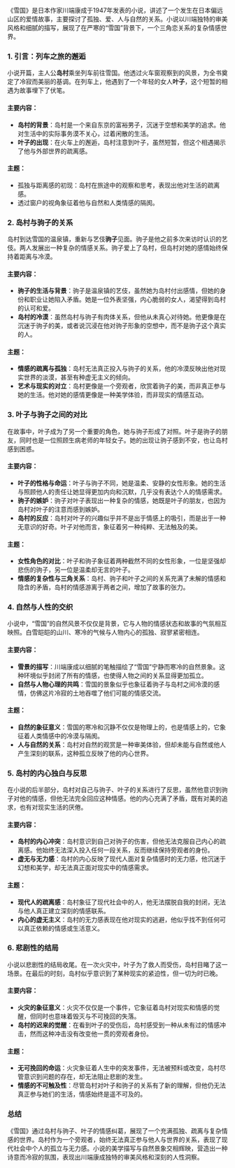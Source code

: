 《雪国》是日本作家川端康成于1947年发表的小说，讲述了一个发生在日本偏远山区的爱情故事，主要探讨了孤独、爱、人与自然的关系。小说以川端独特的审美风格和细腻的描写，展现了在严寒的“雪国”背景下，一个三角恋关系的复杂情感世界。

### 1. **引言：列车之旅的邂逅**
小说开篇，主人公**岛村**乘坐列车前往雪国。他透过火车窗观察到的风景，为全书奠定了冷寂而美丽的基调。在列车上，他遇到了一个年轻的女人**叶子**，这个短暂的相遇为故事埋下了伏笔。

#### 主要内容：
- **岛村的背景**：岛村是一个来自东京的富裕男子，沉迷于空想和美学的追求。他对生活中的实际事务漠不关心，过着闲散的生活。
- **叶子的出现**：在火车上的邂逅，岛村注意到叶子，虽然短暂，但这个相遇揭示了他与外部世界的疏离感。

#### 主题：
- 孤独与距离感的初现：岛村在旅途中的观察和思考，表现出他对生活的疏离感。
- 透过窗户的视角象征着他与自然和人类情感的隔阂。

### 2. **岛村与驹子的关系**
岛村到达雪国的温泉镇，重新与艺伎**驹子**见面。驹子是他之前多次来访时认识的艺伎。两人发展出一种复杂的情感关系。驹子爱上了岛村，但岛村对她的感情始终保持着距离与冷漠。

#### 主要内容：
- **驹子的生活与背景**：驹子是温泉镇的艺伎，虽然她为岛村付出感情，但她的身份和职业让她陷入矛盾。她是一位外表坚强，内心脆弱的女人，渴望得到岛村的认可和爱。
- **岛村的冷漠**：虽然岛村与驹子有肉体关系，但他从未真心对待她。他更像是在沉迷于驹子的美，或者说沉浸在他对驹子形象的空想中，而不是驹子这个真实的人。

#### 主题：
- **情感的疏离与孤独**：岛村无法真正投入与驹子的关系，他的冷漠反映出他对现实世界的淡漠，甚至有种虚无主义的倾向。
- **艺术与现实的对立**：岛村更像是一个旁观者，欣赏着驹子的美，而非真正参与她的生活。他对她的感情更像是一种美学体验，而非现实的情感互动。

### 3. **叶子与驹子之间的对比**
在故事中，叶子成为了另一个重要的角色，她与驹子形成了对照。叶子是驹子的朋友，同时也是一位照顾生病老师的年轻女子。她的出现让驹子感到不安，也让岛村感到困惑。

#### 主要内容：
- **叶子的性格与命运**：叶子与驹子不同，她是温柔、安静的女性形象。她的生活与照顾他人的责任让她显得更加内向和沉默，几乎没有表达个人的情感需求。
- **驹子的嫉妒**：驹子对叶子表现出一种复杂的情感，她既是叶子的朋友，也因为岛村对叶子的注意而感到嫉妒。
- **岛村的反应**：岛村对叶子的兴趣似乎并不是出于情感上的吸引，而是出于一种无意识的好奇。叶子对他而言，象征着另一种纯粹、无法触及的美。

#### 主题：
- **女性角色的对比**：叶子和驹子象征着两种截然不同的女性形象，一位是坚强却悲伤的驹子，另一位是温柔却无言的叶子。
- **情感的复杂性与三角关系**：岛村、驹子和叶子之间的关系充满了未解的情感和隐含的矛盾，岛村的情感游离于两者之间，增加了故事的张力。

### 4. **自然与人性的交织**
小说中，“雪国”的自然风景不仅仅是背景，它与人物的情感状态和故事的气氛相互映照。白雪皑皑的山川、寒冷的气候与人物内心的孤独、寂寥紧密相连。

#### 主要内容：
- **雪景的描写**：川端康成以细腻的笔触描绘了“雪国”宁静而寒冷的自然景象。这种环境似乎封闭了所有的情感，也使得人物之间的关系显得更加孤立。
- **自然与人物心理的共鸣**：雪国的景象似乎也象征着驹子与岛村之间冷漠的感情，仿佛这片冷寂的土地吞噬了他们可能的情感交流。

#### 主题：
- **自然的象征意义**：雪国的寒冷和沉静不仅仅是物理上的，也是情感上的，它象征着人类情感中的冷漠与隔阂。
- **人与自然的关系**：岛村对自然的观赏是一种审美体验，但却未能与自然或他人产生深刻的联系，这种孤立反映了他的内心世界。

### 5. **岛村的内心独白与反思**
在小说的后半部分，岛村对自己与驹子、叶子的关系进行了反思，虽然他意识到驹子对他的情感，但他无法完全回应这种情感。他的内心充满了矛盾，既有对美的追求，也有对现实生活的厌倦。

#### 主要内容：
- **岛村的内心冲突**：岛村意识到自己对驹子的伤害，但他无法克服自己内心的疏离感。他始终无法深入投入任何一段关系，反而继续保持旁观者的身份。
- **虚无与无力感**：岛村的内心反映了现代人面对复杂情感时的无力感，他沉迷于幻想和美学，却无法真正面对现实中的情感需求。

#### 主题：
- **现代人的疏离感**：岛村象征了现代社会中的人，他无法摆脱自我的封闭，无法与他人真正建立深刻的情感联系。
- **内心的虚无主义**：岛村的无力感表现在他对现实的逃避，他似乎找不到任何可以真正依赖的情感或生活意义。

### 6. **悲剧性的结局**
小说以悲剧性的结局收尾。在一次火灾中，叶子为了救人而受伤，岛村目睹了这一场景。在最后的时刻，岛村似乎意识到了某种现实的紧迫性，但一切为时已晚。

#### 主要内容：
- **火灾的象征意义**：火灾不仅仅是一个事件，它象征着岛村对现实和情感的觉醒，但同时也意味着毁灭与不可挽回的失落。
- **岛村的迟来的觉醒**：在看到叶子的受伤后，岛村感受到一种从未有过的情感冲击，然而这种冲击没有改变他一贯的旁观者身份。

#### 主题：
- **无可挽回的命运**：火灾象征着人生中的突发事件，无法被预料或改变，岛村尽管意识到问题的存在，却无法阻止悲剧的发生。
- **情感的不可触及性**：尽管岛村对叶子和驹子的关系有了新的理解，但他仍无法真正参与她们的生活，情感始终是遥不可及的。

### 总结
《雪国》通过岛村与驹子、叶子的情感纠葛，展现了一个充满孤独、疏离与复杂情感的世界。岛村作为一个旁观者，始终无法真正参与他人与世界的关系，表现了现代社会中个人的孤立与无力感。小说的美学描写与自然景象交相辉映，营造出一种诗意而冷寂的氛围，表现出川端康成独特的审美风格和深刻的人性洞察。